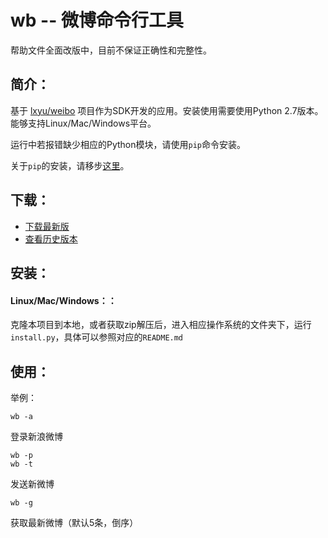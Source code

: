 wb -- 微博命令行工具
==========

帮助文件全面改版中，目前不保证正确性和完整性。

## 简介：
基于 [lxyu/weibo](https://github.com/lxyu/weibo) 项目作为SDK开发的应用。安装使用需要使用Python 2.7版本。能够支持Linux/Mac/Windows平台。

运行中若报错缺少相应的Python模块，请使用`pip`命令安装。

关于`pip`的安装，请移步[这里](https://github.com/zhanglintc/tools-lite/tree/master/misc/pip_install)。

## 下载：
- [下载最新版](https://zhanglintc.github.io/download/wb.zip)
- [查看历史版本](https://github.com/zhanglintc/xiaobawang/releases)

## 安装：

#### Linux/Mac/Windows：：
克隆本项目到本地，或者获取zip解压后，进入相应操作系统的文件夹下，运行`install.py`，具体可以参照对应的`README.md`

## 使用：

举例：

    wb -a

登录新浪微博

    wb -p
    wb -t

发送新微博

    wb -g

获取最新微博（默认5条，倒序）


